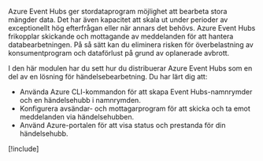 Azure Event Hubs ger stordataprogram möjlighet att bearbeta stora mängder data. Det har även kapacitet att skala ut under perioder av exceptionellt hög efterfrågan eller när annars det behövs. Azure Event Hubs frikopplar skickande och mottagande av meddelanden för att hantera databearbetningen. På så sätt kan du eliminera risken för överbelastning av konsumentprogram och dataförlust på grund av oplanerade avbrott.

I den här modulen har du sett hur du distribuerar Azure Event Hubs som en del av en lösning för händelsebearbetning. Du har lärt dig att:

- Använda Azure CLI-kommandon för att skapa Event Hubs-namnrymder och en händelsehubb i namnrymden. 
- Konfigurera avsändar- och mottagarprogram för att skicka och ta emot meddelanden via händelsehubben.
- Använd Azure-portalen för att visa status och prestanda för din händelsehubb.

[!include[](../../../includes/azure-sandbox-cleanup.md)]
